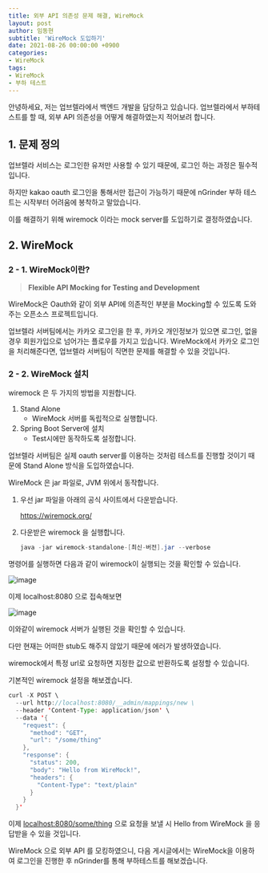 ```yaml
---
title: 외부 API 의존성 문제 해결, WireMock
layout: post
author: 임동현
subtitle: 'WireMock 도입하기'
date: 2021-08-26 00:00:00 +0900
categories:
- WireMock
tags:
- WireMock
- 부하 테스트
---
```


안녕하세요,
저는 업브렐라에서 백엔드 개발을 담당하고 있습니다.
업브렐라에서 부하테스트를 할 때, 외부 API 의존성을 어떻게 해결하였는지 적어보려 합니다. 

## 1. 문제 정의

업브렐라 서비스는 로그인한 유저만 사용할 수 있기 때문에, 로그인 하는 과정은 필수적입니다.

하지만 kakao oauth 로그인을 통해서만 접근이 가능하기 때문에 nGrinder 부하 테스트는 시작부터 어려움에 봉착하고 말았습니다.

이를 해결하기 위해 wiremock 이라는 mock server를 도입하기로 결정하였습니다.

## 2. WireMock

### 2 - 1. WireMock이란?

> ****Flexible API Mocking for Testing and Development****


WireMock은 Oauth와 같이 외부 API에 의존적인 부분을 Mocking할 수 있도록 도와주는 오픈소스 프로젝트입니다.

업브렐라 서버팀에서는 카카오 로그인을 한 후, 카카오 개인정보가 있으면 로그인, 없을 경우 회원가입으로 넘어가는 플로우를 가지고 있습니다. WireMock에서 카카오 로그인을 처리해준다면, 업브렐라 서버팀이 직면한 문제를 해결할 수 있을 것입니다.

### 2 - 2. WireMock 설치

wiremock 은 두 가지의 방법을 지원합니다.

1. Stand Alone 
   - WireMock 서버를 독립적으로 실행합니다.
2. Spring Boot Server에 설치 
   - Test시에만 동작하도록 설정합니다.

업브렐라 서버팀은 실제 oauth server를 이용하는 것처럼 테스트를 진행할 것이기 때문에 Stand Alone 방식을 도입하였습니다.

WireMock 은 jar 파일로, JVM 위에서 동작합니다.

1. 우선 jar 파일을 아래의 공식 사이트에서 다운받습니다.

   https://wiremock.org/

2. 다운받은 wiremock 을 실행합니다.

    ```java
    java -jar wiremock-standalone-[최신-버전].jar --verbose
    ```


명령어를 실행하면 다음과 같이 wiremock이 실행되는 것을 확인할 수 있습니다.

![image](https://user-images.githubusercontent.com/115435784/263423735-1b3b939e-b51f-4d37-9210-91ce8bd78ad6.png)

이제 localhost:8080 으로 접속해보면

![image](https://user-images.githubusercontent.com/115435784/263423755-c2986fe2-3a26-4a6b-aa65-7a4ea8f9d021.png)

이와같이 wiremock 서버가 실행된 것을 확인할 수 있습니다.

다만 현재는 어떠한 stub도 해주지 않았기 때문에 에러가 발생하였습니다.

wiremock에서 특정 url로 요청하면 지정한 값으로 반환하도록 설정할 수 있습니다.

기본적인 wiremock 설정을 해보겠습니다.

```java
curl -X POST \
  --url http://localhost:8080/__admin/mappings/new \
  --header 'Content-Type: application/json' \
  --data '{
    "request": {
      "method": "GET",
      "url": "/some/thing"
    },
    "response": {
      "status": 200,
      "body": "Hello from WireMock!",
      "headers": {
        "Content-Type": "text/plain"
      }
    }
  }'
```

이제 [localhost:8080/some/thing](http://localhost:8080/some/thing) 으로 요청을 보낼 시 Hello from WireMock 을 응답받을 수 있을 것입니다.

WireMock 으로 외부 API 를 모킹하였으니, 다음 게시글에서는 WireMock을 이용하여 로그인을 진행한 후 nGrinder를 통해 부하테스트를 해보겠습니다.

